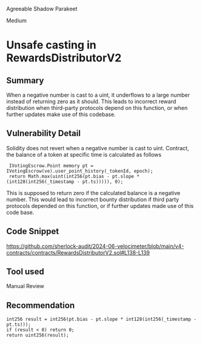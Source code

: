 Agreeable Shadow Parakeet

Medium

# Unsafe casting in RewardsDistributorV2

## Summary
When a negative number is cast to a uint, it underflows to a large number instead of returning zero as it should. This leads to incorrect reward distribution when third-party protocols depend on this function, or when further updates make use of this codebase.

## Vulnerability Detail
Solidity does not revert when a negative number is cast to uint. 
Contract, the balance of a token at specific time is calculated as follows
```solidity
 IVotingEscrow.Point memory pt = IVotingEscrow(ve).user_point_history(_tokenId, epoch);
 return Math.max(uint(int256(pt.bias - pt.slope * (int128(int256(_timestamp - pt.ts))))), 0);
```
This is supposed to return zero if the calculated balance is a negative number. This would lead to incorrect bounty distribution if third party protocols depended on this function, or if further updates made use of this code base.


## Code Snippet
https://github.com/sherlock-audit/2024-06-velocimeter/blob/main/v4-contracts/contracts/RewardsDistributorV2.sol#L138-L139
## Tool used

Manual Review

## Recommendation
```solidity
int256 result = int256(pt.bias - pt.slope * int128(int256(_timestamp - pt.ts)));
if (result < 0) return 0;
return uint256(result);
```